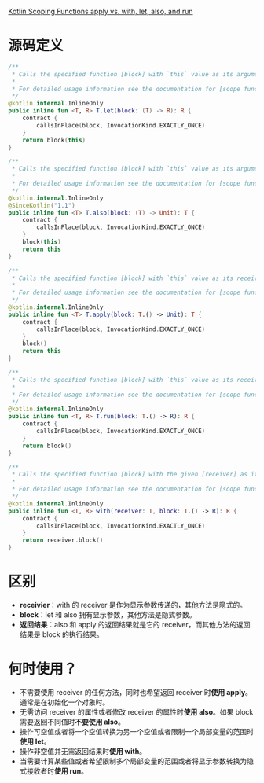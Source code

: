 [Kotlin Scoping Functions apply vs. with, let, also, and run](https://medium.com/@fatihcoskun/kotlin-scoping-functions-apply-vs-with-let-also-run-816e4efb75f5)

# 源码定义

```kotlin
/**
 * Calls the specified function [block] with `this` value as its argument and returns its result.
 *
 * For detailed usage information see the documentation for [scope functions](https://kotlinlang.org/docs/reference/scope-functions.html#let).
 */
@kotlin.internal.InlineOnly
public inline fun <T, R> T.let(block: (T) -> R): R {
    contract {
        callsInPlace(block, InvocationKind.EXACTLY_ONCE)
    }
    return block(this)
}


```



```kotlin
/**
 * Calls the specified function [block] with `this` value as its argument and returns `this` value.
 *
 * For detailed usage information see the documentation for [scope functions](https://kotlinlang.org/docs/reference/scope-functions.html#also).
 */
@kotlin.internal.InlineOnly
@SinceKotlin("1.1")
public inline fun <T> T.also(block: (T) -> Unit): T {
    contract {
        callsInPlace(block, InvocationKind.EXACTLY_ONCE)
    }
    block(this)
    return this
}
```



```kotlin
/**
 * Calls the specified function [block] with `this` value as its receiver and returns `this` value.
 *
 * For detailed usage information see the documentation for [scope functions](https://kotlinlang.org/docs/reference/scope-functions.html#apply).
 */
@kotlin.internal.InlineOnly
public inline fun <T> T.apply(block: T.() -> Unit): T {
    contract {
        callsInPlace(block, InvocationKind.EXACTLY_ONCE)
    }
    block()
    return this
}
```



```kotlin
/**
 * Calls the specified function [block] with `this` value as its receiver and returns its result.
 *
 * For detailed usage information see the documentation for [scope functions](https://kotlinlang.org/docs/reference/scope-functions.html#run).
 */
@kotlin.internal.InlineOnly
public inline fun <T, R> T.run(block: T.() -> R): R {
    contract {
        callsInPlace(block, InvocationKind.EXACTLY_ONCE)
    }
    return block()
}
```



```kotlin
/**
 * Calls the specified function [block] with the given [receiver] as its receiver and returns its result.
 *
 * For detailed usage information see the documentation for [scope functions](https://kotlinlang.org/docs/reference/scope-functions.html#with).
 */
@kotlin.internal.InlineOnly
public inline fun <T, R> with(receiver: T, block: T.() -> R): R {
    contract {
        callsInPlace(block, InvocationKind.EXACTLY_ONCE)
    }
    return receiver.block()
}
```



# 区别

* **receivier**：with 的 receiver 是作为显示参数传递的，其他方法是隐式的。
* **block**：let 和 also 拥有显示参数，其他方法是隐式参数。
* **返回结果**：also 和 apply 的返回结果就是它的 receiver，而其他方法的返回结果是 block 的执行结果。



# 何时使用？

* 不需要使用 receiver 的任何方法，同时也希望返回 receiver 时**使用 apply**。通常是在初始化一个对象时。
* 无需访问 receiver 的属性或者修改 receiver 的属性时**使用 also**。如果 block 需要返回不同值时**不要使用 also**。
* 操作可空值或者将一个空值转换为另一个空值或者限制一个局部变量的范围时**使用 let**。
* 操作非空值并无需返回结果时**使用 with**。
* 当需要计算某些值或者希望限制多个局部变量的范围或者将显示参数转换为隐式接收者时**使用 run**。

